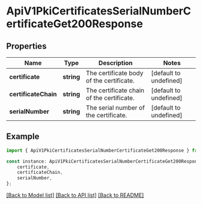 # ApiV1PkiCertificatesSerialNumberCertificateGet200Response


## Properties

Name | Type | Description | Notes
------------ | ------------- | ------------- | -------------
**certificate** | **string** | The certificate body of the certificate. | [default to undefined]
**certificateChain** | **string** | The certificate chain of the certificate. | [default to undefined]
**serialNumber** | **string** | The serial number of the certificate. | [default to undefined]

## Example

```typescript
import { ApiV1PkiCertificatesSerialNumberCertificateGet200Response } from './api';

const instance: ApiV1PkiCertificatesSerialNumberCertificateGet200Response = {
    certificate,
    certificateChain,
    serialNumber,
};
```

[[Back to Model list]](../README.md#documentation-for-models) [[Back to API list]](../README.md#documentation-for-api-endpoints) [[Back to README]](../README.md)
